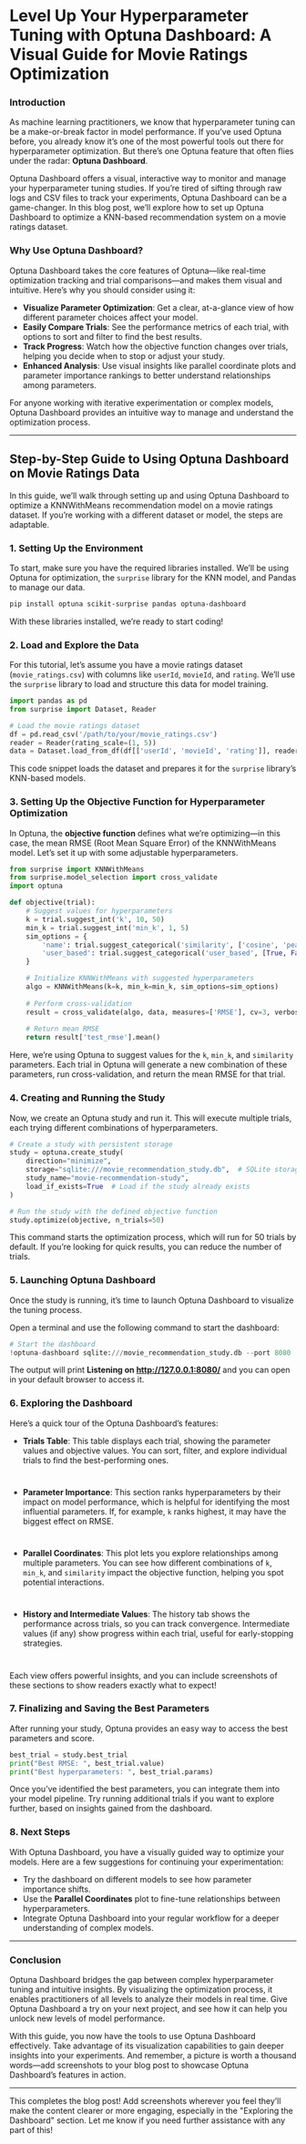 # **Level Up Your Hyperparameter Tuning with Optuna Dashboard: A Visual Guide for Movie Ratings Optimization**

### Introduction

As machine learning practitioners, we know that hyperparameter tuning can be a make-or-break factor in model performance. If you’ve used Optuna before, you already know it’s one of the most powerful tools out there for hyperparameter optimization. But there’s one Optuna feature that often flies under the radar: **Optuna Dashboard**.

Optuna Dashboard offers a visual, interactive way to monitor and manage your hyperparameter tuning studies. If you’re tired of sifting through raw logs and CSV files to track your experiments, Optuna Dashboard can be a game-changer. In this blog post, we’ll explore how to set up Optuna Dashboard to optimize a KNN-based recommendation system on a movie ratings dataset.

### Why Use Optuna Dashboard?

Optuna Dashboard takes the core features of Optuna—like real-time optimization tracking and trial comparisons—and makes them visual and intuitive. Here’s why you should consider using it:

- **Visualize Parameter Optimization**: Get a clear, at-a-glance view of how different parameter choices affect your model.
- **Easily Compare Trials**: See the performance metrics of each trial, with options to sort and filter to find the best results.
- **Track Progress**: Watch how the objective function changes over trials, helping you decide when to stop or adjust your study.
- **Enhanced Analysis**: Use visual insights like parallel coordinate plots and parameter importance rankings to better understand relationships among parameters.

For anyone working with iterative experimentation or complex models, Optuna Dashboard provides an intuitive way to manage and understand the optimization process.

---

## Step-by-Step Guide to Using Optuna Dashboard on Movie Ratings Data

In this guide, we’ll walk through setting up and using Optuna Dashboard to optimize a KNNWithMeans recommendation model on a movie ratings dataset. If you’re working with a different dataset or model, the steps are adaptable.

### 1. Setting Up the Environment

To start, make sure you have the required libraries installed. We’ll be using Optuna for optimization, the `surprise` library for the KNN model, and Pandas to manage our data.

```bash
pip install optuna scikit-surprise pandas optuna-dashboard
```

With these libraries installed, we’re ready to start coding!

### 2. Load and Explore the Data

For this tutorial, let’s assume you have a movie ratings dataset (`movie_ratings.csv`) with columns like `userId`, `movieId`, and `rating`. We’ll use the `surprise` library to load and structure this data for model training.

```python
import pandas as pd
from surprise import Dataset, Reader

# Load the movie ratings dataset
df = pd.read_csv('/path/to/your/movie_ratings.csv')
reader = Reader(rating_scale=(1, 5))
data = Dataset.load_from_df(df[['userId', 'movieId', 'rating']], reader)
```

This code snippet loads the dataset and prepares it for the `surprise` library’s KNN-based models.

### 3. Setting Up the Objective Function for Hyperparameter Optimization

In Optuna, the **objective function** defines what we’re optimizing—in this case, the mean RMSE (Root Mean Square Error) of the KNNWithMeans model. Let’s set it up with some adjustable hyperparameters.

```python
from surprise import KNNWithMeans
from surprise.model_selection import cross_validate
import optuna

def objective(trial):
    # Suggest values for hyperparameters
    k = trial.suggest_int('k', 10, 50)
    min_k = trial.suggest_int('min_k', 1, 5)
    sim_options = {
        'name': trial.suggest_categorical('similarity', ['cosine', 'pearson']),
        'user_based': trial.suggest_categorical('user_based', [True, False])
    }

    # Initialize KNNWithMeans with suggested hyperparameters
    algo = KNNWithMeans(k=k, min_k=min_k, sim_options=sim_options)
    
    # Perform cross-validation
    result = cross_validate(algo, data, measures=['RMSE'], cv=3, verbose=False)
    
    # Return mean RMSE
    return result['test_rmse'].mean()
```

Here, we’re using Optuna to suggest values for the `k`, `min_k`, and `similarity` parameters. Each trial in Optuna will generate a new combination of these parameters, run cross-validation, and return the mean RMSE for that trial.

### 4. Creating and Running the Study

Now, we create an Optuna study and run it. This will execute multiple trials, each trying different combinations of hyperparameters.

```python
# Create a study with persistent storage
study = optuna.create_study(
    direction="minimize",
    storage="sqlite:///movie_recommendation_study.db",  # SQLite storage
    study_name="movie-recommendation-study",
    load_if_exists=True  # Load if the study already exists
)

# Run the study with the defined objective function
study.optimize(objective, n_trials=50)
```

This command starts the optimization process, which will run for 50 trials by default. If you’re looking for quick results, you can reduce the number of trials.

### 5. Launching Optuna Dashboard

Once the study is running, it’s time to launch Optuna Dashboard to visualize the tuning process.

Open a terminal and use the following command to start the dashboard:

```python
# Start the dashboard
!optuna-dashboard sqlite:///movie_recommendation_study.db --port 8080
```

The output will print **Listening on http://127.0.0.1:8080/** and you can open in your default browser to access it. 

### 6. Exploring the Dashboard

Here’s a quick tour of the Optuna Dashboard’s features:

- **Trials Table**: This table displays each trial, showing the parameter values and objective values. You can sort, filter, and explore individual trials to find the best-performing ones.
  # <place holder for image>
  
- **Parameter Importance**: This section ranks hyperparameters by their impact on model performance, which is helpful for identifying the most influential parameters. If, for example, `k` ranks highest, it may have the biggest effect on RMSE.
  # <place holder for image>

- **Parallel Coordinates**: This plot lets you explore relationships among multiple parameters. You can see how different combinations of `k`, `min_k`, and `similarity` impact the objective function, helping you spot potential interactions.
  # <place holder for image>

- **History and Intermediate Values**: The history tab shows the performance across trials, so you can track convergence. Intermediate values (if any) show progress within each trial, useful for early-stopping strategies.
  # <place holder for image>

Each view offers powerful insights, and you can include screenshots of these sections to show readers exactly what to expect!

### 7. Finalizing and Saving the Best Parameters

After running your study, Optuna provides an easy way to access the best parameters and score.

```python
best_trial = study.best_trial
print("Best RMSE: ", best_trial.value)
print("Best hyperparameters: ", best_trial.params)
```

Once you’ve identified the best parameters, you can integrate them into your model pipeline. Try running additional trials if you want to explore further, based on insights gained from the dashboard.

### 8. Next Steps

With Optuna Dashboard, you have a visually guided way to optimize your models. Here are a few suggestions for continuing your experimentation:

- Try the dashboard on different models to see how parameter importance shifts.
- Use the **Parallel Coordinates** plot to fine-tune relationships between hyperparameters.
- Integrate Optuna Dashboard into your regular workflow for a deeper understanding of complex models.

---

### Conclusion

Optuna Dashboard bridges the gap between complex hyperparameter tuning and intuitive insights. By visualizing the optimization process, it enables practitioners of all levels to analyze their models in real time. Give Optuna Dashboard a try on your next project, and see how it can help you unlock new levels of model performance.

With this guide, you now have the tools to use Optuna Dashboard effectively. Take advantage of its visualization capabilities to gain deeper insights into your experiments. And remember, a picture is worth a thousand words—add screenshots to your blog post to showcase Optuna Dashboard’s features in action.

---

This completes the blog post! Add screenshots wherever you feel they’ll make the content clearer or more engaging, especially in the "Exploring the Dashboard" section. Let me know if you need further assistance with any part of this!

